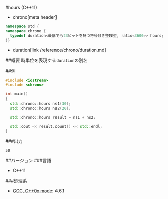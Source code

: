 #hours (C++11)
* chrono[meta header]

```cpp
namespace std {
namespace chrono {
  typedef duration<最低でも23ビットを持つ符号付き整数型, ratio<3600>> hours;
}}
```
* duration[link /reference/chrono/duration.md]

##概要
時単位を表現する`duration`の別名

##例
```cpp
#include <iostream>
#include <chrono>

int main()
{
  std::chrono::hours ns1(30);
  std::chrono::hours ns2(20);

  std::chrono::hours result = ns1 + ns2;

  std::cout << result.count() << std::endl;
}
```

###出力
```
50
```

##バージョン
###言語
- C++11

###処理系
- [GCC, C++0x mode](/implementation.md#gcc): 4.6.1

